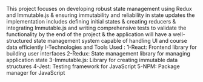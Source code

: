 This project focuses on developing robust state management using Redux and Immutable.js & ensuring immutability and reliability in state updates the implementation includes defining initial states & creating reducers & integrating Immutable.js and writing comprehensive tests to validate the functionality by the end of the project & the application will have a well-structured state management system capable of handling UI and course data efficiently
 I-Technologies and Tools Used :
  1-React: Frontend library for building user interfaces
  2-Redux: State management library for managing application state
  3-Immutable.js: Library for creating immutable data structures
  4-Jest: Testing framework for JavaScript
  5-NPM: Package manager for JavaScript
